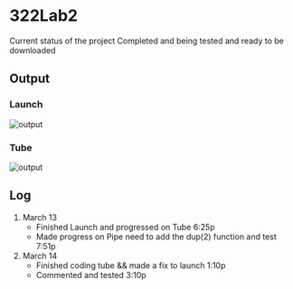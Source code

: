 # 322Lab2
Current status of the project
Completed and being tested and ready to be downloaded
## Output
### Launch
![output](https://cdn.discordapp.com/attachments/636118401080885259/688510389469708297/Lab2_Output1.PNG)
### Tube
![output](https://cdn.discordapp.com/attachments/636118401080885259/688510391822581761/Lab2_Output2.PNG)
## Log
1. March 13
   - Finished Launch and progressed on Tube 6:25p
   - Made progress on Pipe need to add the dup(2) function and test 7:51p
2. March 14 
   - Finished coding tube && made a fix to launch 1:10p
   - Commented and tested 3:10p

	
